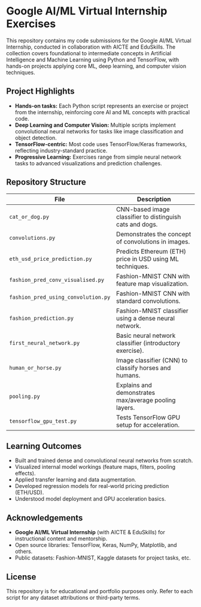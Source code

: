# Google AI/ML Virtual Internship Exercises

This repository contains my code submissions for the Google AI/ML Virtual Internship, conducted in collaboration with AICTE and EduSkills. The collection covers foundational to intermediate concepts in Artificial Intelligence and Machine Learning using Python and TensorFlow, with hands-on projects applying core ML, deep learning, and computer vision techniques.

## Project Highlights

- **Hands-on tasks:** Each Python script represents an exercise or project from the internship, reinforcing core AI and ML concepts with practical code.
- **Deep Learning and Computer Vision:** Multiple scripts implement convolutional neural networks for tasks like image classification and object detection.
- **TensorFlow-centric:** Most code uses TensorFlow/Keras frameworks, reflecting industry-standard practice.
- **Progressive Learning:** Exercises range from simple neural network tasks to advanced visualizations and prediction challenges.

## Repository Structure

| File                          | Description                                               |
|-------------------------------|----------------------------------------------------------|
| `cat_or_dog.py`               | CNN-based image classifier to distinguish cats and dogs.  |
| `convolutions.py`             | Demonstrates the concept of convolutions in images.       |
| `eth_usd_price_prediction.py`  | Predicts Ethereum (ETH) price in USD using ML techniques. |
| `fashion_pred_conv_visualised.py` | Fashion-MNIST CNN with feature map visualization.         |
| `fashion_pred_using_convolution.py` | Fashion-MNIST CNN with standard convolutions.              |
| `fashion_prediction.py`        | Fashion-MNIST classifier using a dense neural network.    |
| `first_neural_network.py`      | Basic neural network classifier (introductory exercise).  |
| `human_or_horse.py`            | Image classifier (CNN) to classify horses and humans.     |
| `pooling.py`                   | Explains and demonstrates max/average pooling layers.     |
| `tensorflow_gpu_test.py`       | Tests TensorFlow GPU setup for acceleration.              |

## Learning Outcomes

- Built and trained dense and convolutional neural networks from scratch.
- Visualized internal model workings (feature maps, filters, pooling effects).
- Applied transfer learning and data augmentation.
- Developed regression models for real-world pricing prediction (ETH/USD).
- Understood model deployment and GPU acceleration basics.

## Acknowledgements

- **Google AI/ML Virtual Internship** (with AICTE & EduSkills) for instructional content and mentorship.
- Open source libraries: TensorFlow, Keras, NumPy, Matplotlib, and others.
- Public datasets: Fashion-MNIST, Kaggle datasets for project tasks, etc.

## License

This repository is for educational and portfolio purposes only. Refer to each script for any dataset attributions or third-party terms.
